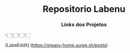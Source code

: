 <h1 align="center">Repositorio Labenu</h1>


<h3 align="center">Links dos Projetos</h3>

👇🏻👇🏻👇🏻👇🏻

[LabeEddit] (https://greasy-home.surge.sh/posts)
